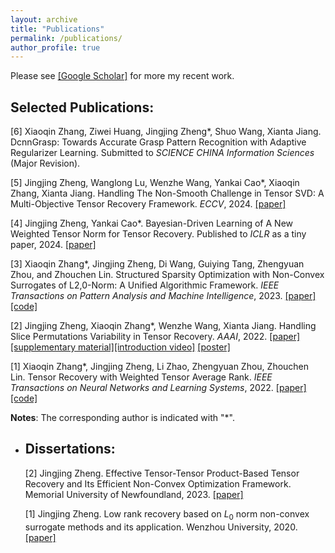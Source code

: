 ```yaml
---
layout: archive
title: "Publications"
permalink: /publications/
author_profile: true
---
```

Please see [[Google Scholar]](https://scholar.google.com/citations?user=vgPWqLkAAAAJ&hl=en&oi=ao) for more my recent work.

## Selected Publications:  

  [6] Xiaoqin Zhang, Ziwei Huang, Jingjing Zheng\*, Shuo Wang, Xianta Jiang. DcnnGrasp: Towards Accurate Grasp Pattern Recognition with Adaptive Regularizer Learning. Submitted to *SCIENCE CHINA Information Sciences* (Major Revision).

  [5] Jingjing Zheng, Wanglong Lu, Wenzhe Wang, Yankai Cao\*, Xiaoqin Zhang, Xianta Jiang. Handling The Non-Smooth Challenge in Tensor SVD: A Multi-Objective Tensor Recovery Framework. *ECCV*, 2024. [[paper]](https://arxiv.org/abs/2311.13958)  

  [4] Jingjing Zheng, Yankai Cao\*. Bayesian-Driven Learning of A New Weighted Tensor Norm for Tensor Recovery. Published to *ICLR* as a tiny paper, 2024. [[paper]](https://openreview.net/pdf?id=ciEbMa2xuC)

  [3] Xiaoqin Zhang\*, Jingjing Zheng, Di Wang, Guiying Tang, Zhengyuan Zhou, and Zhouchen Lin. Structured Sparsity Optimization with Non-Convex Surrogates of L2,0-Norm: A Unified Algorithmic Framework. *IEEE Transactions on Pattern Analysis and Machine Intelligence*, 2023. [[paper]](https://ieeexplore.ieee.org/document/9916142)
  [[code]](https://github.com/jzheng20/jzheng20.github.io/tree/master/files/SSO_Non_Convex.zip)

  [2] Jingjing Zheng, Xiaoqin Zhang\*, Wenzhe Wang, Xianta Jiang. Handling Slice Permutations Variability in Tensor Recovery. *AAAI*, 2022. [[paper]](https://ojs.aaai.org/index.php/AAAI/article/view/20261)[[supplementary material]](https://github.com/jzheng20/jzheng20.github.io/tree/master/files/aaai22_supplementary_material.pdf)[[introduction video]](https://aaai-2022.virtualchair.net/poster_aaai8021) [[poster]](https://github.com/jzheng20/jzheng20.github.io/tree/master/files/Poster_SEA.pdf)

  [1] Xiaoqin Zhang\*, Jingjing Zheng, Li Zhao, Zhengyuan Zhou, Zhouchen Lin. Tensor Recovery with Weighted Tensor Average Rank. *IEEE 
  Transactions on Neural Networks and Learning Systems*, 2022. [[paper]](https://ieeexplore.ieee.org/document/9804376) [[code]](https://github.com/jzheng20/jzheng20.github.io/tree/master/files/WTAR.zip)

  

  **Notes**: The corresponding author is indicated with "\*".
 
* ## Dissertations: 

  [2]  Jingjing Zheng. Effective Tensor-Tensor Product-Based Tensor Recovery and Its Efficient Non-Convex Optimization Framework. Memorial University of Newfoundland, 2023. [[paper]](https://github.com/jzheng20/jzheng20.github.io/tree/master/files/(已瘦身)Zheng_Jingjing_doctoral_revision.pdf)

  [1]  Jingjing Zheng. Low rank recovery based on $L_0$ norm non-convex surrogate methods and its application. Wenzhou University, 2020. [[paper]](https://github.com/jzheng20/jzheng20.github.io/tree/master/files/学位论文最终版.pdf)

